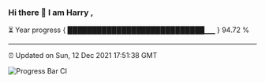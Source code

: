 ### Hi there 👋 I am Harry , 

⏳ Year progress { ████████████████████████████▁▁ } 94.72 %

---

⏰ Updated on Sun, 12 Dec 2021 17:51:38 GMT

![Progress Bar CI](https://github.com/duykhang68/duykhang68/workflows/Progress%20Bar%20CI/badge.svg)
